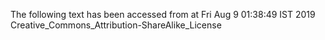The following text has been accessed from at Fri Aug 9 01:38:49 IST 2019
Creative_Commons_Attribution-ShareAlike_License
